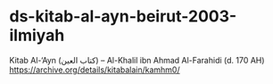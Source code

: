# ds-kitab-al-ayn-beirut-2003-ilmiyah
 Kitab Al-‘Ayn (كتاب العين) – Al-Khalil ibn Ahmad Al-Farahidi (d. 170 AH)
 https://archive.org/details/kitabalain/kamhm0/
